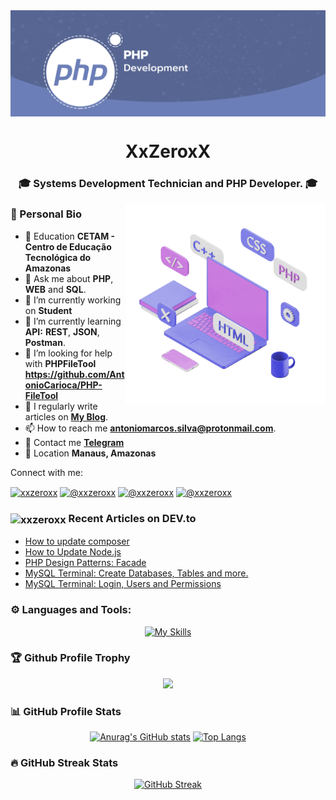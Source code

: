 <img align="center" src="src/banner.png" />

<p align="center">
	<h1 align="center">XxZeroxX</h1>
	<h3 align="center">🎓 Systems Development Technician and PHP Developer. 🎓</h3>
</p>

<img width="320" align="right" src="src/teste.gif"/>

### 🪪 Personal Bio

- 🏫 Education **CETAM - Centro de Educação Tecnológica do Amazonas**
- 💬 Ask me about **PHP**, **WEB** and **SQL**.
- 🔭 I’m currently working on **Student**
- 🌱 I’m currently learning **API:** **REST**, **JSON**, **Postman**.
- 🤝 I’m looking for help with **PHPFileTool** **https://github.com/AntonioCarioca/PHP-FileTool**
- 📝 I regularly write articles on **[My Blog](https://antoniosilva.hashnode.dev/)**.
- 📫 How to reach me **antoniomarcos.silva@protonmail.com**.
- 📱 Contact me **[Telegram](https://t.me/XxZerooxX)**
- 📌 Location **Manaus, Amazonas**

Connect with me:

<a href="https://dev.to/xxzeroxx" target="blank"><img align="center" src="https://raw.githubusercontent.com/rahuldkjain/github-profile-readme-generator/master/src/images/icons/Social/devto.svg" alt="xxzeroxx" height="30" width="40" /></a>
<a href="https://hashnode.com/@xxzeroxx" target="blank"><img align="center" src="https://raw.githubusercontent.com/rahuldkjain/github-profile-readme-generator/master/src/images/icons/Social/hashnode.svg" alt="@xxzeroxx" height="30" width="40" /></a>
<a href="" target="blank"><img align="center" src="https://raw.githubusercontent.com/rahuldkjain/github-profile-readme-generator/master/src/images/icons/Social/instagram.svg" alt="@xxzeroxx" height="30" width="40" /></a>
<a href="" target="blank"><img align="center" src="https://raw.githubusercontent.com/rahuldkjain/github-profile-readme-generator/master/src/images/icons/Social/linked-in-alt.svg" alt="@xxzeroxx" height="30" width="40" /></a>

### <img align="center" src="https://skillicons.dev/icons?i=devto" alt="xxzeroxx" height="30" width="40" /> Recent Articles on DEV.to

<!-- BLOG-POST-LIST:START -->
- [How to update composer](https://dev.to/xxzeroxx/how-to-update-composer-28b4)
- [How to Update Node.js](https://dev.to/xxzeroxx/how-to-update-nodejs-5d6d)
- [PHP Design Patterns: Facade](https://dev.to/xxzeroxx/php-design-patterns-facade-4doo)
- [MySQL Terminal: Create Databases, Tables and more.](https://dev.to/xxzeroxx/mysql-terminal-create-databases-tables-and-more-26j2)
- [MySQL Terminal: Login, Users and Permissions](https://dev.to/xxzeroxx/mysql-terminal-login-users-and-permissions-53ie)
<!-- BLOG-POST-LIST:END -->

### ⚙️ Languages and Tools:
<div align="center">
	
[![My Skills](https://skillicons.dev/icons?i=php,html,css,js,c,git,githubactions,latex,laravel,bootstrap,tailwind,mysql,postgres,sqlite,figma,arduino,postman,sublime,linux)](https://skillicons.dev)

</div>

### 🏆 Github Profile Trophy

<div align="center">

![](https://github-profile-trophy.vercel.app/?username=AntonioCarioca&margin-w=5&theme=darkhub)

</div>

### 📊 GitHub Profile Stats

<div align="center">

[![Anurag's GitHub stats](https://github-readme-stats.vercel.app/api?username=AntonioCarioca&show_icons=true&theme=tokyonight&hide_border=true)](https://github.com/AntonioCarioca/github-readme-stats)
[![Top Langs](https://github-readme-stats.vercel.app/api/top-langs/?username=AntonioCarioca&layout=donut&theme=tokyonight&hide_border=true)](https://github.com/AntonioCarioca/github-readme-stats)

</div>

### 🔥 GitHub Streak Stats

<div align="center">

[![GitHub Streak](https://streak-stats.demolab.com?user=AntonioCarioca&theme=tokyonight&hide_border=true&exclude_days=Sun)](https://git.io/streak-stats)

</div>
